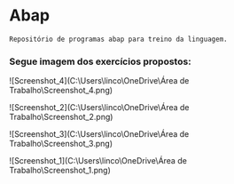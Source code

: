 # Abap

```
Repositório de programas abap para treino da linguagem.
```


<h3>Segue imagem dos exercícios propostos: </h3>

![Screenshot_4](C:\Users\linco\OneDrive\Área de Trabalho\Screenshot_4.png)

![Screenshot_2](C:\Users\linco\OneDrive\Área de Trabalho\Screenshot_2.png)

![Screenshot_3](C:\Users\linco\OneDrive\Área de Trabalho\Screenshot_3.png)

![Screenshot_1](C:\Users\linco\OneDrive\Área de Trabalho\Screenshot_1.png)
